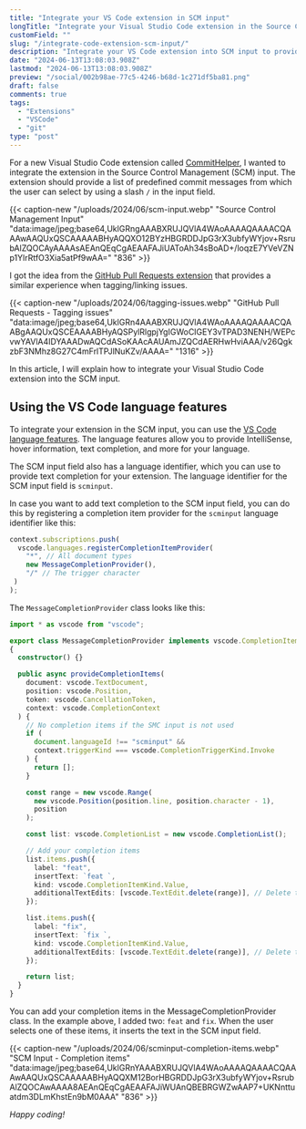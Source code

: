 ```yaml
---
title: "Integrate your VS Code extension in SCM input"
longTitle: "Integrate your Visual Studio Code extension in the Source Control Management input"
customField: ""
slug: "/integrate-code-extension-scm-input/"
description: "Integrate your VS Code extension into SCM input to provide additional logic for your commit messages."
date: "2024-06-13T13:08:03.908Z"
lastmod: "2024-06-13T13:08:03.908Z"
preview: "/social/002b98ae-77c5-4246-b68d-1c271df5ba81.png"
draft: false
comments: true
tags:
  - "Extensions"
  - "VSCode"
  - "git"
type: "post"
---
```


For a new Visual Studio Code extension called [CommitHelper](https://marketplace.visualstudio.com/items?itemName=eliostruyf.vscode-commit-helper), I wanted to integrate the extension in the Source Control Management (SCM) input. The extension should provide a list of predefined commit messages from which the user can select by using a slash `/` in the input field.

{{< caption-new "/uploads/2024/06/scm-input.webp" "Source Control Management Input"  "data:image/jpeg;base64,UklGRngAAABXRUJQVlA4WAoAAAAQAAAACQAAAwAAQUxQSCAAAAABHyAQQXO12BYzHBGRDDJpG3rX3ubfyWYjov+RsrubAlZQOCAyAAAAsAEAnQEqCgAEAAFAJiUAToAh34sBoAD+/loqzE7YVeVZNp1YlrRtfO3Xia5atPf9wAA=" "836" >}}

I got the idea from the [GitHub Pull Requests extension](https://marketplace.visualstudio.com/items?itemName=GitHub.vscode-pull-request-github) that provides a similar experience when tagging/linking issues.

{{< caption-new "/uploads/2024/06/tagging-issues.webp" "GitHub Pull Requests - Tagging issues"  "data:image/jpeg;base64,UklGRn4AAABXRUJQVlA4WAoAAAAQAAAACQAABgAAQUxQSCEAAAABHyAQSPylRlgpjYgIGWoCIGEY3vTPAD3NENH/WEPcvwYAVlA4IDYAAADwAQCdASoKAAcAAUAmJZQCdAERHwHviAAA/v26QgkzbF3NMhz8G27C4mFrlTPJlNuKZv/AAAA=" "1316" >}}

In this article, I will explain how to integrate your Visual Studio Code extension into the SCM input.

## Using the VS Code language features

To integrate your extension in the SCM input, you can use the [VS Code language features](https://code.visualstudio.com/api/language-extensions/programmatic-language-features). The language features allow you to provide IntelliSense, hover information, text completion, and more for your language.

The SCM input field also has a language identifier, which you can use to provide text completion for your extension. The language identifier for the SCM input field is `scminput`.

In case you want to add text completion to the SCM input field, you can do this by registering a completion item provider for the `scminput` language identifier like this:

```typescript title="Register the completion item provider"
context.subscriptions.push(
  vscode.languages.registerCompletionItemProvider(
    "*", // All document types
    new MessageCompletionProvider(),
    "/" // The trigger character
 )
);
```

The `MessageCompletionProvider` class looks like this:

```typescript title="MessageCompletionProvider class"
import * as vscode from "vscode";

export class MessageCompletionProvider implements vscode.CompletionItemProvider
{
  constructor() {}

  public async provideCompletionItems(
    document: vscode.TextDocument,
    position: vscode.Position,
    token: vscode.CancellationToken,
    context: vscode.CompletionContext
  ) {
    // No completion items if the SMC input is not used
    if (
      document.languageId !== "scminput" &&
      context.triggerKind === vscode.CompletionTriggerKind.Invoke
    ) {
      return [];
    }

    const range = new vscode.Range(
      new vscode.Position(position.line, position.character - 1),
      position
    );

    const list: vscode.CompletionList = new vscode.CompletionList();

    // Add your completion items
    list.items.push({
      label: "feat",
      insertText: `feat `,
      kind: vscode.CompletionItemKind.Value,
      additionalTextEdits: [vscode.TextEdit.delete(range)], // Delete the trigger character
    });

    list.items.push({
      label: "fix",
      insertText: `fix `,
      kind: vscode.CompletionItemKind.Value,
      additionalTextEdits: [vscode.TextEdit.delete(range)], // Delete the trigger character
    });

    return list;
  }
}
```

You can add your completion items in the MessageCompletionProvider class. In the example above, I added two: `feat` and `fix`. When the user selects one of these items, it inserts the text in the SCM input field.

{{< caption-new "/uploads/2024/06/scminput-completion-items.webp" "SCM Input - Completion items"  "data:image/jpeg;base64,UklGRnYAAABXRUJQVlA4WAoAAAAQAAAACQAAAwAAQUxQSCAAAAABHyAQQXM12BorHBGRDDJpG3rX3ubfyWYjov+RsrubAlZQOCAwAAAA8AEAnQEqCgAEAAFAJiWUAnQBEBRGWZwAAP7+UKNnttuatdm3DLmKhstEn9bM0AAA" "836" >}}

*Happy coding!*
